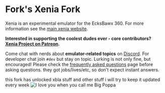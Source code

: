 Fork's Xenia Fork
==========================================

Xenia is an experimental emulator for the EcksBawx 360. For more information see the
[main xenia website](https://xenia.jp/).

**Interested in supporting the coolest dudes ever - core contributors?
[Xenia Project on Patreon](https://www.patreon.com/xenia_project).**

Come chat with nerds about **emulator-related topics** on [Discord](https://discord.gg/Q9mxZf9).
For developer chat join `#dev` but stay on topic. Lurking is not only fine, but encouraged!
Please check the [frequently asked questions](https://xenia.jp/faq/) page before
asking questions. they got jobs/lives/etc, so don't expect instant answers.

this fork has unlocked xbla stuff and other stuff
i will try to keep it updated every week
![I love you when you call me Big Poppa](https://cdn.discordapp.com/attachments/476415697774182406/523809138015469578/bandicam_2018-12-16_12-35-20-847.png)
